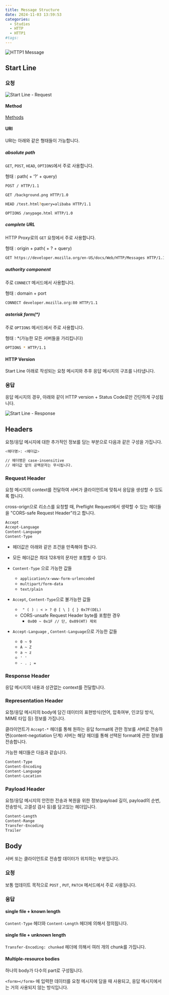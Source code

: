 ```yaml
---
title: Message Structure
date: 2024-11-03 13:59:53
categories:
  - Studies
  - HTTP
  - HTTP1
#tags:
---
```

![HTTP1 Message](/images/http1_message.png)

## Start Line

### 요청

![Start Line - Request](/images/http1_start_line_req.jpeg)

#### Method

[Methods](../methods)

#### URI

URI는 아래와 같은 형태들이 가능합니다.

##### absolute path

`GET`, `POST`, `HEAD`, `OPTIONS`에서 주로 사용합니다.

형태 : path( + ‘?’ + query)

```bash
POST / HTTP/1.1
```

```bash
GET /background.png HTTP/1.0
```

```bash
HEAD /test.html?query=alibaba HTTP/1.1
```

```bash
OPTIONS /anypage.html HTTP/1.0
```

##### complete URL

HTTP Proxy로의 `GET` 요청에서 주로 사용합니다.

형태 : origin + path( + ? + query)

```bash
GET https://developer.mozilla.org/en-US/docs/Web/HTTP/Messages HTTP/1.1
```

##### authority component

주로 `CONNECT` 메서드에서 사용합니다.

형태 : domain + port

```bash
CONNECT developer.mozilla.org:80 HTTP/1.1
```

##### asterisk form(\*)

주로 `OPTIONS` 메서드에서 주로 사용합니다.

형태 : \*(가능한 모든 서버들을 가리킵니다)

```bash
OPTIONS * HTTP/1.1
```

#### HTTP Version

Start Line 아래로 작성되는 요청 메시지와 추후 응답 메시지의 구조를 나타냅니다.

### 응답

응답 메시지의 경우, 아래와 같이 HTTP version + Status Code로만 간단하게 구성됩니다.

![Start Line - Response](/images/http1_start_line_res.jpeg)

## Headers

요청/응답 메시지에 대한 추가적인 정보를 담는 부분으로 다음과 같은 구성을 가집니다.

```bash
<헤더명>: <헤더값>

// 헤더명은 case-insensitive
// 헤더값 앞의 공백문자는 무시됩니다.
```

### Request Header

요청 메시지의 context를 전달하여 서버가 클라이언트에 맞춰서 응답을 생성할 수 있도록 합니다.

cross-orign으로 리소스를 요청할 때, Preflight Request에서 생략할 수 있는 헤더들을 "CORS-safe Request Header"라고 합니다.

```bash
Accept
Accept-Language
Content-Language
Content-Type
```

- 헤더값은 아래와 같은 조건을 만족해야 합니다.

- 모든 헤더값은 최대 128개의 문자만 포함할 수 있다.

- `Content-Type` 으로 가능한 값들
  - `application/x-www-form-urlencoded`
  - `multipart/form-data`
  - `text/plain`

- `Accept`, `Content-Type`으로 불가능한 값들
    - ` " ( ) : < > ? @ [ \ ] { } 0x7F(DEL)`
    - CORS-unsafe Request Header byte를 포함한 경우
      - `0x00 ~ 0x1F // 단, 0x09(HT) 제외`

- `Accept-Language` , `Content-Language`으로 가능한 값들
  - `0 ~ 9`
  - `A ~ Z`
  - `a ~ z`
  - `' '`
  - `- . ; =`

### Response Header

응답 메시지의 내용과 상관없는 context를 전달합니다.

### Representation Header

요청/응답 메시지의 body에 담긴 데이터의 표현방식(언어, 압축여부, 인코딩 방식, MIME 타입 등) 정보를 가집니다.

클라이언트가 `Accept-*` 헤더를 통해 원하는 응답 format에 관한 정보를 서버로 전송하면(content-negotiation 단계) 서버는 해당 헤더를 통해 선택된 format에 관한 정보를 전송합니다.

가능한 헤더들은 다음과 같습니다.

```bash
Content-Type
Content-Encoding
Content-Language
Content-Location
```

### Payload Header

요청/응답 메시지의 안전한 전송과 복원을 위한 정보(payload 길이, payload의 순번, 전송방식, 고결성 검사 등)를 담고있는 헤더입니다.

```bash
Content-Length
Content-Range
Transfer-Encoding
Trailer
```

## Body

서버 또는 클라이언트로 전송할 데이터가 위치하는 부분입니다.

### 요청

보통 업데이트 목적으로 `POST` , `PUT`, `PATCH` 메서드에서 주로 사용됩니다.

### 응답

#### single file + known length

`Content-Type` 헤더와 `Content-Length` 헤더에 의해서 정의됩니다.

#### single file + unknown length

`Transfer-Encoding: chunked` 헤더에 의해서 여러 개의 chunk를 가집니다.

#### Multiple-resource bodies

하나의 body가 다수의 part로 구성됩니다.

`<form></form>` 에 입력한 데이터를 요청 메시지에 담을 때 사용되고, 응답 메시지에서는 거의 사용되지 않는 방식입니다.
